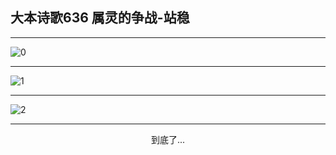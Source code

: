 
## 大本诗歌636 属灵的争战-站稳
        
<div id="aplayer0"></div>

---

<img alt="0" data-original="/data/d0636/0">

---

<img alt="1" data-original="/data/d0636/1">

---

<img alt="2" data-original="/data/d0636/2">

---

<p style="text-align: center">到底了...</p>

<script src="/js/dist-view.js"></script>

<script>
MAIN.id = 'd0636';
        
const ap0 = new APlayer({
    container: document.getElementById('aplayer0'),
    volume: 1,
    loop: 'none',
    preload: 'none',
    audio: [{
        name: '大本诗歌636.mp3',
        artist: '大本诗歌',
        url: 'https://res.wx.qq.com/voice/getvoice?mediaid=MzI0NTk3MDM5M18yMjQ3NDk1NjQ4',
        cover: '/favicon'
    }]
});
</script>

